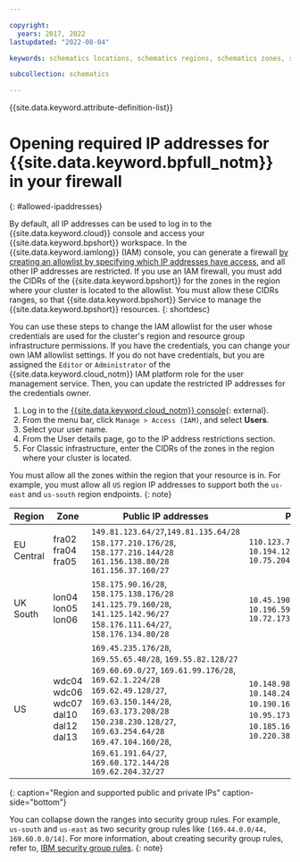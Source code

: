```yaml
---

copyright:
  years: 2017, 2022
lastupdated: "2022-08-04"

keywords: schematics locations, schematics regions, schematics zones, schematics endpoints, schematics service endpoints

subcollection: schematics

---
```


{{site.data.keyword.attribute-definition-list}}


# Opening required IP addresses for {{site.data.keyword.bpfull_notm}} in your firewall
{: #allowed-ipaddresses}

By default, all IP addresses can be used to log in to the {{site.data.keyword.cloud}} console and access your {{site.data.keyword.bpshort}} workspace. In the {{site.data.keyword.iamlong}} (IAM) console, you can generate a firewall [by creating an allowlist by specifying which IP addresses have access](/docs/account?topic=account-ips), and all other IP addresses are restricted. If you use an IAM firewall, you must add the CIDRs of the {{site.data.keyword.bpshort}} for the zones in the region where your cluster is located to the allowlist. You must allow these CIDRs ranges, so that {{site.data.keyword.bpshort}} Service to manage the {{site.data.keyword.bpshort}} resources.
{: shortdesc}

You can use these steps to change the IAM allowlist for the user whose credentials are used for the cluster's region and resource group infrastructure permissions. If you have the credentials, you can change your own IAM allowlist settings. If you do not have credentials, but you are assigned the `Editor` or `Administrator` of the {{site.data.keyword.cloud_notm}} IAM platform role for the user management service. Then, you can update the restricted IP addresses for the credentials owner.

1. Log in to the [{{site.data.keyword.cloud_notm}} console](https://cloud.ibm.com/login){: external}.
2. From the menu bar, click `Manage > Access (IAM)`, and select **Users**.
3. Select your user name.
4. From the User details page, go to the IP address restrictions section.
5. For Classic infrastructure, enter the CIDRs of the zones in the region where your cluster is located.

You must allow all the zones within the region that your resource is in. For example, you must allow all `US` region IP addresses to support both the `us-east` and `us-south` region endpoints.
{: note}

| Region | Zone | Public IP addresses | Private IP addresses |
| -- | -- | -- | -- |
| EU Central | fra02 </br> fra04 </br> fra05 | `149.81.123.64/27`,`149.81.135.64/28` </br> `158.177.210.176/28`, `158.177.216.144/28` </br> `161.156.138.80/28` `161.156.37.160/27`| `110.123.76.192/26`,`110.134.233.192/26` </br> `10.194.127.64/26` </br> `10.75.204.128/26` |
| UK South | lon04  </br> lon05 </br> lon06 | `158.175.90.16/28`, `158.175.138.176/28` </br> `141.125.79.160/28`, `141.125.142.96/27` </br> `158.176.111.64/27`, `158.176.134.80/28` | `10.45.190.64/26`, `10.45.215.128/26` </br> `10.196.59.0/26` </br> `10.72.173.0/26` |
| US | wdc04 </br> wdc06 </br> wdc07 </br> dal10 </br> dal12 </br> dal13| `169.45.235.176/28`, `169.55.65.48/28`, `169.55.82.128/27` </br> `169.60.69.0/27`, `169.61.99.176/28`, `169.62.1.224/28` </br> `169.62.49.128/27`, `169.63.150.144/28`, `169.63.173.208/28` </br> `150.238.230.128/27`, `169.63.254.64/28` </br> `169.47.104.160/28`, `169.61.191.64/27`, `169.60.172.144/28` </br> `169.62.204.32/27` | `10.148.98.0/26`, `10.189.2.128/26` </br> `10.148.245.128/26` </br> `10.190.16.128/26`, `10.191.181.64/26` </br> `10.95.173.64/26`, </br> `10.185.16.64/26`, </br> `10.220.38.64/26` |
{: caption="Region and supported public and private IPs" caption-side="bottom"}

You can collapse down the ranges into security group rules. For example, `us-south` and `us-east` as two security group rules like `[169.44.0.0/44, 169.60.0.0/14]`. For more information, about creating security group rules, refer to, [IBM security group rules](/docs/security-groups?topic=security-groups-security-groups-guidelines#rules-1).
{: note}



